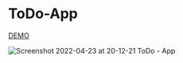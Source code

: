# ToDo-App


[DEMO](https://to-do-app-rouge-two.vercel.app/)

![Screenshot 2022-04-23 at 20-12-21 ToDo - App](https://user-images.githubusercontent.com/84111811/164949054-996922f5-da59-4f12-b522-5548d0a9fc0e.png)
